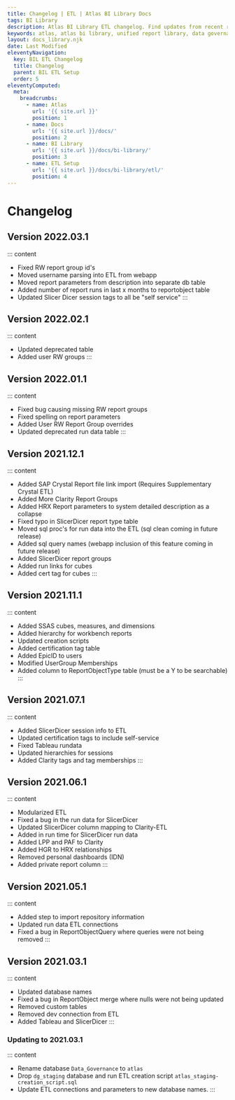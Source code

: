 ```yaml
---
title: Changelog | ETL | Atlas BI Library Docs
tags: BI Library
description: Atlas BI Library ETL changelog. Find updates from recent releases and what feature you can expect on your next upgrade.
keywords: atlas, atlas bi library, unified report library, data governance, database, etl, changelog
layout: docs_library.njk
date: Last Modified
eleventyNavigation:
  key: BIL ETL Changelog
  title: Changelog
  parent: BIL ETL Setup
  order: 5
eleventyComputed:
  meta:
    breadcrumbs:
      - name: Atlas
        url: '{{ site.url }}'
        position: 1
      - name: Docs
        url: '{{ site.url }}/docs/'
        position: 2
      - name: BI Library
        url: '{{ site.url }}/docs/bi-library/'
        position: 3
      - name: ETL Setup
        url: '{{ site.url }}/docs/bi-library/etl/'
        position: 4
---
```


# Changelog

## Version 2022.03.1

::: content

- Fixed RW report group id's
- Moved username parsing into ETL from webapp
- Moved report parameters from description into separate db table
- Added number of report runs in last x months to reportobject table
- Updated Slicer Dicer session tags to all be "self service"
  :::

## Version 2022.02.1

::: content

- Updated deprecated table
- Added user RW groups
  :::

## Version 2022.01.1

::: content

- Fixed bug causing missing RW report groups
- Fixed spelling on report parameters
- Added User RW Report Group overrides
- Updated deprecated run data table
  :::

## Version 2021.12.1

::: content

- Added SAP Crystal Report file link import (Requires Supplementary Crystal ETL)
- Added More Clarity Report Groups
- Added HRX Report parameters to system detailed description as a collapse
- Fixed typo in SlicerDicer report type table
- Moved sql proc's for run data into the ETL (sql clean coming in future release)
- Added sql query names (webapp inclusion of this feature coming in future release)
- Added SlicerDicer report groups
- Added run links for cubes
- Added cert tag for cubes
  :::

## Version 2021.11.1

::: content

- Added SSAS cubes, measures, and dimensions
- Added hierarchy for workbench reports
- Updated creation scripts
- Added certification tag table
- Added EpicID to users
- Modified UserGroup Memberships
- Added column to ReportObjectType table (must be a Y to be searchable)
  :::

## Version 2021.07.1

::: content

- Added SlicerDicer session info to ETL
- Updated certification tags to include self-service
- Fixed Tableau rundata
- Updated hierarchies for sessions
- Added Clarity tags and tag memberships
  :::

## Version 2021.06.1

::: content

- Modularized ETL
- Fixed a bug in the run data for SlicerDicer
- Updated SlicerDicer column mapping to Clarity-ETL
- Added in run time for SlicerDicer run data
- Added LPP and PAF to Clarity
- Added HGR to HRX relationships
- Removed personal dashboards (IDN)
- Added private report column
  :::

## Version 2021.05.1

::: content

- Added step to import repository information
- Updated run data ETL connections
- Fixed a bug in ReportObjectQuery where queries were not being removed
  :::

## Version 2021.03.1

::: content

- Updated database names
- Fixed a bug in ReportObject merge where nulls were not being updated
- Removed custom tables
- Removed dev connection from ETL
- Added Tableau and SlicerDicer
  :::

### Updating to 2021.03.1

::: content

- Rename database `Data_Governance` to `atlas`
- Drop `dg_staging` database and run ETL creation script `atlas_staging-creation_script.sql`
- Update ETL connections and parameters to new database names.
  :::
